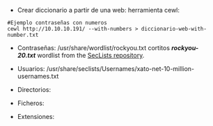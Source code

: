 * Crear diccionario a partir de una web: herramienta cewl:

```
#Ejemplo contraseñas con numeros
cewl http://10.10.10.191/ --with-numbers > diccionario-web-with-number.txt
```

* Contraseñas: /usr/share/wordlist/rockyou.txt
 cortitos **_rockyou-20.txt_** wordlist from the [SecLists repository](https://github.com/danielmiessler/SecLists).

* Usuarios: /usr/share/seclists/Usernames/xato-net-10-million-usernames.txt

* Directorios:

* Ficheros:

* Extensiones: 